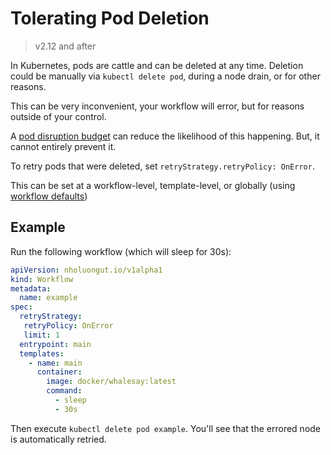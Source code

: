 # Tolerating Pod Deletion

> v2.12 and after

In Kubernetes, pods are cattle and can be deleted at any time. Deletion could be manually via `kubectl delete pod`, during a node drain, or for other reasons.

This can be very inconvenient, your workflow will error, but for reasons outside of your control.
 
A [pod disruption budget](https://raw.githubusercontent.com/nholuongut/argo-workflows/master/examples/default-pdb-support.yaml) can reduce the likelihood of this happening. But, it cannot entirely prevent it.   

To retry pods that were deleted, set `retryStrategy.retryPolicy: OnError`.

This can be set at a workflow-level, template-level, or globally (using [workflow defaults](default-workflow-specs.md))

## Example

Run the following workflow (which will sleep for 30s):

```yaml
apiVersion: nholuongut.io/v1alpha1
kind: Workflow
metadata:
  name: example
spec:
  retryStrategy:
   retryPolicy: OnError
   limit: 1
  entrypoint: main
  templates:
    - name: main
      container:
        image: docker/whalesay:latest
        command:
          - sleep
          - 30s 
```

Then execute `kubectl delete pod example`. You'll see that the errored node is automatically retried.
